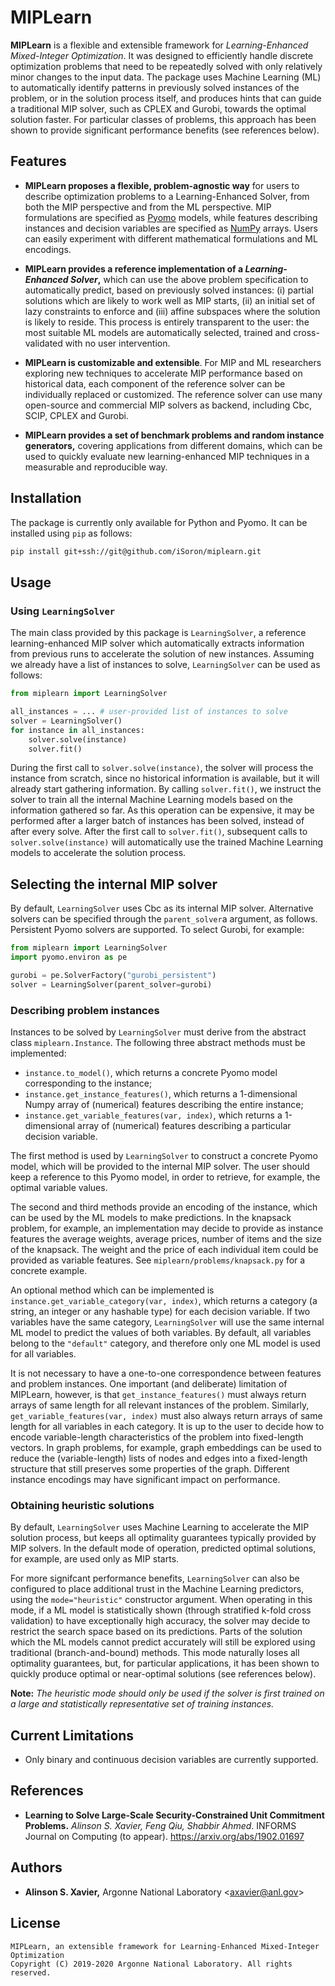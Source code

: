 MIPLearn
========

**MIPLearn** is a flexible and extensible framework for *Learning-Enhanced Mixed-Integer Optimization*. It was designed to efficiently handle discrete optimization problems that need to be repeatedly solved with only relatively minor changes to the input data. The package uses Machine Learning (ML) to automatically identify patterns in previously solved instances of the problem, or in the solution process itself, and produces hints that can guide a traditional MIP solver, such as CPLEX and Gurobi, towards the optimal solution faster. For particular classes of problems, this approach has been shown to provide significant performance benefits (see references below).

Features
--------
* **MIPLearn proposes a flexible, problem-agnostic way** for users to describe optimization problems to a Learning-Enhanced Solver, from both the MIP perspective and from the ML perspective. MIP formulations are specified as [Pyomo](https://www.pyomo.org/) models, while features describing instances and decision variables are specified as [NumPy](https://numpy.org/) arrays. Users can easily experiment with different mathematical formulations and ML encodings.

* **MIPLearn provides a reference implementation of a *Learning-Enhanced Solver*,** which can use the above problem specification to automatically predict, based on previously solved instances: (i) partial solutions which are likely to work well as MIP starts, (ii) an initial set of lazy constraints to enforce and (iii) affine subspaces where the solution is likely to reside. This process is entirely transparent to the user: the most suitable ML models are automatically selected, trained and cross-validated with no user intervention.

* **MIPLearn is customizable and extensible**. For MIP and ML researchers exploring new techniques to accelerate MIP performance based on historical data, each component of the reference solver can be individually replaced or customized. The reference solver can use many open-source and commercial MIP solvers as backend, including Cbc, SCIP, CPLEX and Gurobi.

* **MIPLearn provides a set of benchmark problems and random instance generators,** covering applications from different domains, which can be used to quickly evaluate new learning-enhanced MIP techniques in a measurable and reproducible way.

Installation
------------

The package is currently only available for Python and Pyomo. It can be installed using `pip` as follows:

```bash
pip install git+ssh://git@github.com/iSoron/miplearn.git
```

Usage
-----

### Using `LearningSolver`

The main class provided by this package is `LearningSolver`, a reference learning-enhanced MIP solver which automatically extracts information from previous runs to accelerate the solution of new instances. Assuming we already have a list of instances to solve, `LearningSolver` can be used as follows:

```python
from miplearn import LearningSolver

all_instances = ... # user-provided list of instances to solve
solver = LearningSolver()
for instance in all_instances:
    solver.solve(instance)
    solver.fit()
```

During the first call to `solver.solve(instance)`, the solver will process the instance from scratch, since no historical information is available, but it will already start gathering information. By calling `solver.fit()`, we instruct the solver to train all the internal Machine Learning models based on the information gathered so far. As this operation can be expensive, it may  be performed after a larger batch of instances has been solved, instead of after every solve. After the first call to `solver.fit()`, subsequent calls to `solver.solve(instance)` will automatically use the trained Machine Learning models to accelerate the solution process.

Selecting the internal MIP solver
---------------------------------
By default, `LearningSolver` uses Cbc as its internal MIP solver. Alternative solvers can be specified through the `parent_solver`a argument, as follows. Persistent Pyomo solvers are supported. To select Gurobi, for example:
```python
from miplearn import LearningSolver
import pyomo.environ as pe

gurobi = pe.SolverFactory("gurobi_persistent")
solver = LearningSolver(parent_solver=gurobi)
```

### Describing problem instances

Instances to be solved by `LearningSolver` must derive from the abstract class `miplearn.Instance`. The following three abstract methods must be implemented:

* `instance.to_model()`, which returns a concrete Pyomo model corresponding to the instance;
* `instance.get_instance_features()`, which returns a 1-dimensional Numpy array of (numerical) features describing the entire instance;
* `instance.get_variable_features(var, index)`, which returns a 1-dimensional array of (numerical) features describing a particular decision variable.


The first method is used by `LearningSolver` to construct a concrete Pyomo model, which will be provided to the internal MIP solver. The user should keep a reference to this Pyomo model, in order to retrieve, for example, the optimal variable values.

The second and third methods provide an encoding of the instance, which can be used by the ML models to make predictions. In the knapsack problem, for example, an implementation may decide to provide as instance features the average weights, average prices, number of items and the size of the knapsack. The weight and the price of each individual item could be provided as variable features. See `miplearn/problems/knapsack.py` for a concrete example.

An optional method which can be implemented is `instance.get_variable_category(var, index)`, which returns a category (a string, an integer or any hashable type) for each decision variable. If two variables have the same category, `LearningSolver` will use the same internal ML model to predict the values of both variables. By default, all variables belong to the `"default"` category, and therefore only one ML model is used for all variables.

It is not necessary to have a one-to-one correspondence between features and problem instances. One important (and deliberate) limitation of MIPLearn, however, is that `get_instance_features()` must always return arrays of same length for all relevant instances of the problem. Similarly, `get_variable_features(var, index)` must also always return arrays of same length for all variables in each category. It is up to the user to decide how to encode variable-length characteristics of the problem into fixed-length vectors. In graph problems, for example, graph embeddings can be used to reduce the (variable-length) lists of nodes and edges into a fixed-length structure that still preserves some properties of the graph. Different instance encodings may have significant impact on performance.


### Obtaining heuristic solutions

By default, `LearningSolver` uses Machine Learning to accelerate the MIP solution process, but keeps all optimality guarantees typically provided by MIP solvers. In the default mode of operation, predicted optimal solutions, for example, are used only as MIP starts.

For more signifcant performance benefits, `LearningSolver` can also be configured to place additional trust in the Machine Learning predictors, using the `mode="heuristic"` constructor argument. When operating in this mode, if a ML model is statistically shown (through stratified k-fold cross validation) to have exceptionally high accuracy, the solver may decide to restrict the search space based on its predictions. Parts of the solution which the ML models cannot predict accurately will still be explored using traditional (branch-and-bound) methods. This mode naturally loses all optimality guarantees, but, for particular applications, it has been shown to quickly produce optimal or near-optimal solutions (see references below).

**Note:** *The heuristic mode should only be used if the solver is first trained on a large and statistically representative set of training instances.*


Current Limitations
-------------------

* Only binary and continuous decision variables are currently supported.

References
----------

* **Learning to Solve Large-Scale Security-Constrained Unit Commitment Problems.** *Alinson S. Xavier, Feng Qiu, Shabbir Ahmed*. INFORMS Journal on Computing (to appear). https://arxiv.org/abs/1902.01697

Authors
-------
* **Alinson S. Xavier,** Argonne National Laboratory <<axavier@anl.gov>>

License
-------

    MIPLearn, an extensible framework for Learning-Enhanced Mixed-Integer Optimization
    Copyright (C) 2019-2020 Argonne National Laboratory. All rights reserved.
